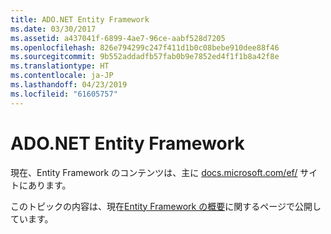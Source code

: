```yaml
---
title: ADO.NET Entity Framework
ms.date: 03/30/2017
ms.assetid: a437041f-6899-4ae7-96ce-aabf528d7205
ms.openlocfilehash: 826e794299c247f411d1b0c08bebe910dee88f46
ms.sourcegitcommit: 9b552addadfb57fab0b9e7852ed4f1f1b8a42f8e
ms.translationtype: HT
ms.contentlocale: ja-JP
ms.lasthandoff: 04/23/2019
ms.locfileid: "61605757"
---
```

# <a name="adonet-entity-framework"></a>ADO.NET Entity Framework
現在、Entity Framework のコンテンツは、主に [docs.microsoft.com/ef/](https://docs.microsoft.com/ef/) サイトにあります。  
  
 このトピックの内容は、現在[Entity Framework の概要](/ef/ef6/get-started)に関するページで公開しています。
